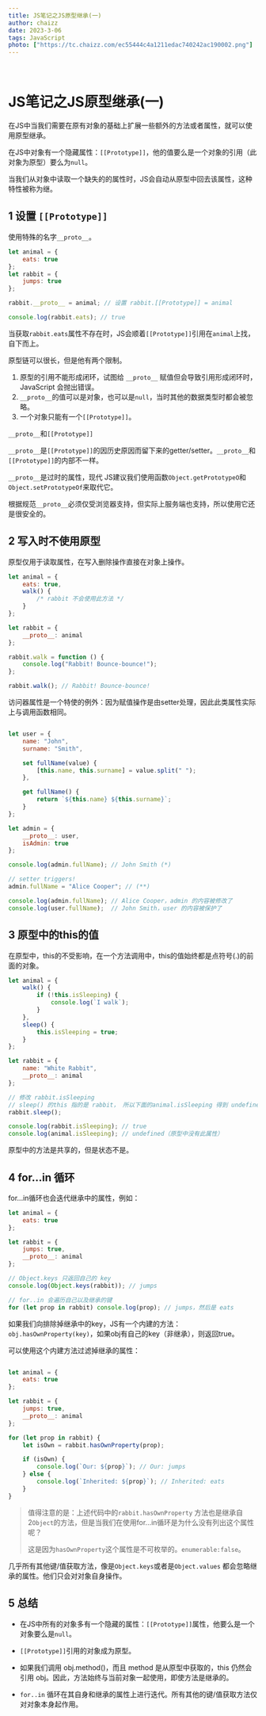 ```yaml
---
title: JS笔记之JS原型继承(一)
author: chaizz
date: 2023-3-06
tags: JavaScript
photo: ["https://tc.chaizz.com/ec55444c4a1211edac740242ac190002.png"]
---
```


​         

<!--more-->

# JS笔记之JS原型继承(一)



在JS中当我们需要在原有对象的基础上扩展一些额外的方法或者属性，就可以使用原型继承。

在JS中对象有一个隐藏属性：`[[Prototype]]`，他的值要么是一个对象的引用（此对象为原型）要么为`null`。

当我们从对象中读取一个缺失的的属性时，JS会自动从原型中回去该属性，这种特性被称为继。

## 1 设置 `[[Prototype]]`

使用特殊的名字`__proto__`。

```js
let animal = {
    eats: true
};
let rabbit = {
    jumps: true
};

rabbit.__proto__ = animal; // 设置 rabbit.[[Prototype]] = animal

console.log(rabbit.eats); // true
```

当获取`rabbit.eats`属性不存在时，JS会顺着`[[Prototype]]`引用在`animal`上找，自下而上。

原型链可以很长，但是他有两个限制。

1. 原型的引用不能形成闭环，试图给 `__proto__` 赋值但会导致引用形成闭环时，JavaScript 会抛出错误。
2. `__proto__`的值可以是对象，也可以是`null`，当时其他的数据类型时都会被忽略。
3. 一个对象只能有一个`[[Prototype]]`。

`__proto__`和`[[Prototype]]`

`__proto__`是`[[Prototype]]`的因历史原因而留下来的getter/setter。`__proto__`和`[[Prototype]]`的内部不一样。

`__proto__`是过时的属性，现代 JS建议我们使用函数`Object.getPrototypeO`和`Object.setPrototypeOf`来取代它。

根据规范`__proto__`必须仅受浏览器支持，但实际上服务端也支持，所以使用它还是很安全的。



## 2 写入时不使用原型

原型仅用于读取属性，在写入删除操作直接在对象上操作。

```js
let animal = {
    eats: true,
    walk() {
        /* rabbit 不会使用此方法 */
    }
};

let rabbit = {
    __proto__: animal
};

rabbit.walk = function () {
    console.log("Rabbit! Bounce-bounce!");
};

rabbit.walk(); // Rabbit! Bounce-bounce!
```

访问器属性是一个特使的例外：因为赋值操作是由setter处理，因此此类属性实际上与调用函数相同。

```js

let user = {
    name: "John",
    surname: "Smith",

    set fullName(value) {
        [this.name, this.surname] = value.split(" ");
    },

    get fullName() {
        return `${this.name} ${this.surname}`;
    }
};

let admin = {
    __proto__: user,
    isAdmin: true
};

console.log(admin.fullName); // John Smith (*)

// setter triggers!
admin.fullName = "Alice Cooper"; // (**)

console.log(admin.fullName); // Alice Cooper，admin 的内容被修改了
console.log(user.fullName);  // John Smith，user 的内容被保护了
```



## 3 原型中的this的值

在原型中，this的不受影响，在一个方法调用中，this的值始终都是点符号(.)的前面的对象。

```js
let animal = {
    walk() {
        if (!this.isSleeping) {
            console.log(`I walk`);
        }
    },
    sleep() {
        this.isSleeping = true;
    }
};

let rabbit = {
    name: "White Rabbit",
    __proto__: animal
};

// 修改 rabbit.isSleeping
// sleep() 的this 指的是 rabbit， 所以下面的animal.isSleeping 得到 undefined。
rabbit.sleep();

console.log(rabbit.isSleeping); // true
console.log(animal.isSleeping); // undefined（原型中没有此属性）
```

原型中的方法是共享的，但是状态不是。



## 4 for...in 循环

for...in循环也会迭代继承中的属性，例如：

```js
let animal = {
    eats: true
};

let rabbit = {
    jumps: true,
    __proto__: animal
};

// Object.keys 只返回自己的 key
console.log(Object.keys(rabbit)); // jumps

// for..in 会遍历自己以及继承的键
for (let prop in rabbit) console.log(prop); // jumps，然后是 eats
```

如果我们向排除掉继承中的key，JS有一个内建的方法：`obj.hasOwnProperty(key)`，如果obj有自己的key（非继承），则返回true。

可以使用这个内建方法过滤掉继承的属性：

```js

let animal = {
    eats: true
};

let rabbit = {
    jumps: true,
    __proto__: animal
};

for (let prop in rabbit) {
    let isOwn = rabbit.hasOwnProperty(prop);

    if (isOwn) {
        console.log(`Our: ${prop}`); // Our: jumps
    } else {
        console.log(`Inherited: ${prop}`); // Inherited: eats
    }
}
```



> 值得注意的是：上述代码中的`rabbit.hasOwnProperty` 方法也是继承自2`Object`的方法，但是当我们在使用for...in循环是为什么没有列出这个属性呢？
>
> 
>
> 这是因为`hasOwnProperty`这个属性是不可枚举的。`enumerable:false`。



几乎所有其他键/值获取方法，像是`Object.keys`或者是`Object.values` 都会忽略继承的属性。他们只会对对象自身操作。



## 5 总结

- 在JS中所有的对象多有一个隐藏的属性：`[[Prototype]]`属性，他要么是一个对象要么是`null`。

- `[[Prototype]]`引用的对象成为原型。

- 如果我们调用 obj.method()，而且 method 是从原型中获取的，this 仍然会引用 obj。因此，方法始终与当前对象一起使用，即使方法是继承的。
- `for..in` 循环在其自身和继承的属性上进行迭代。所有其他的键/值获取方法仅对对象本身起作用。

